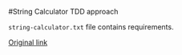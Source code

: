#String Calculator TDD approach

`string-calculator.txt` file contains requirements.

[Original link](https://youtu.be/y8TcPr73Bwo)